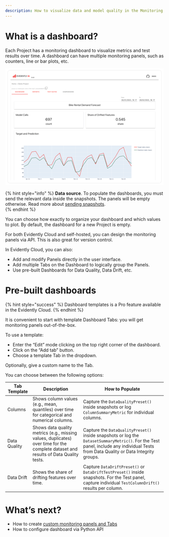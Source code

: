 ```yaml
---
description: How to visualize data and model quality in the Monitoring UI.
---   
```


# What is a dashboard? 

Each Project has a monitoring dashboard to visualize metrics and test results over time. A dashboard can have multiple monitoring panels, such as counters, line or bar plots, etc.

![](../.gitbook/assets/main/evidently_ml_monitoring_main.png)


{% hint style="info" %}
**Data source**. To populate the dashboards, you must send the relevant data inside the snapshots. The panels will be empty otherwise. Read more about [sending snapshots](snapshots.md).  
{% endhint %}

You can choose how exactly to organize your dashboard and which values to plot. By default, the dashboard for a new Project is empty. 

For both Evidently Cloud and self-hosted, you can design the monitoring panels via API. This is also great for version control.

In Evidently Cloud, you can also:
* Add and modify Panels directly in the user interface.
* Add multiple Tabs on the Dashboard to logically group the Panels.
* Use pre-built Dashboards for Data Quality, Data Drift, etc.

# Pre-built dashboards
{% hint style="success" %}
Dashboard templates is a Pro feature available in the Evidently Cloud. 
{% endhint %}

It is convenient to start with template Dashboard Tabs: you will get monitoring panels out-of-the-box.

To use a template:
* Enter the “Edit” mode clicking on the top right corner of the dashboard. 
* Click on the “Add tab” button.
* Choose a template Tab in the dropdown.

Optionally, give a custom name to the Tab.

You can choose between the following options:

| Tab Template | Description | How to Populate |
|---|---|---|
| Columns | Shows column values (e.g., mean, quantiles) over time for categorical and numerical columns. | Capture the `DataQualityPreset()` inside snapshots or log `ColumnSummaryMetric` for individual columns. |
| Data Quality | Shows data quality metrics (e.g., missing values, duplicates) over time for the complete dataset and results of Data Quality tests. | Capture the `DataQualityPreset()` inside snapshots or log the `DatasetSummaryMetric()`. For the Test panel, include any individual Tests from Data Quality or Data Integrity groups.|
| Data Drift | Shows the share of drifting features over time. | Capture `DataDriftPreset()` or `DataDriftTestPreset()` inside snapshots. For the Test panel, capture individual `TestColumnDrift()` results per column. |

# What’s next?

* How to create [custom monitoring panels and Tabs](design_dashboard.md)
* How to configure dashboard via Python API
